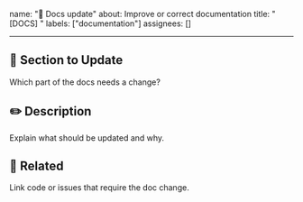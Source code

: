name: "🧾 Docs update"
about: Improve or correct documentation
title: "[DOCS] "
labels: ["documentation"]
assignees: []

---

## 📘 Section to Update

Which part of the docs needs a change?

## ✏️ Description

Explain what should be updated and why.

## 🔗 Related

Link code or issues that require the doc change.
